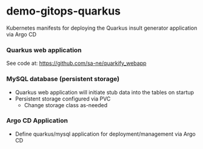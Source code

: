 # demo-gitops-quarkus
Kubernetes manifests for deploying the Quarkus insult generator application via Argo CD

### Quarkus web application
See code at: https://github.com/sa-ne/quarkify_webapp

### MySQL database (persistent storage)
* Quarkus web application will initiate stub data into the tables on startup
* Persistent storage configured via PVC
    * Change storage class as-needed

### Argo CD Application
* Define quarkus/mysql application for deployment/management via Argo CD
